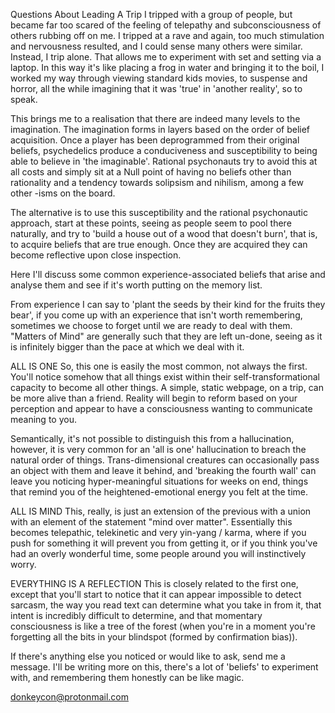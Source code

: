 Questions About Leading A Trip
I tripped with a group of people, but became far too scared of the feeling of telepathy and subconsciousness of others rubbing off on me. I tripped at a rave and again, too much stimulation and nervousness resulted, and I could sense many others were similar. Instead, I trip alone. That allows me to experiment with set and setting via a laptop. In this way it's like placing a frog in water and bringing it to the boil, I worked my way through viewing standard kids movies, to suspense and horror, all the while imagining that it was 'true' in 'another reality', so to speak.

 

This brings me to a realisation that there are indeed many levels to the imagination. The imagination forms in layers based on the order of belief acquisition. Once a player has been deprogrammed from their original beliefs, psychedelics produce a conduciveness and susceptibility to being able to believe in 'the imaginable'. Rational psychonauts try to avoid this at all costs and simply sit at a Null point of having no beliefs other than rationality and a tendency towards solipsism and nihilism, among a few other -isms on the board.

 

The alternative is to use this susceptibility and the rational psychonautic approach, start at these points, seeing as people seem to pool there naturally, and try to 'build a house out of a wood that doesn't burn', that is, to acquire beliefs that are true enough. Once they are acquired they can become reflective upon close inspection.

 

Here I'll discuss some common experience-associated beliefs that arise and analyse them and see if it's worth putting on the memory list.

 

From experience I can say to 'plant the seeds by their kind for the fruits they bear', if you come up with an experience that isn't worth remembering, sometimes we choose to forget until we are ready to deal with them. "Matters of Mind" are generally such that they are left un-done, seeing as it is infinitely bigger than the pace at which we deal with it.

ALL IS ONE
So, this one is easily the most common, not always the first. You'll notice somehow that all things exist within their self-transformational capacity to become all other things. A simple, static webpage, on a trip, can be more alive than a friend. Reality will begin to reform based on your perception and appear to have a consciousness wanting to communicate meaning to you.

Semantically, it's not possible to distinguish this from a hallucination, however, it is very common for an 'all is one' hallucination to breach the natural order of things. Trans-dimensional creatures can occasionally pass an object with them and leave it behind, and 'breaking the fourth wall' can leave you noticing hyper-meaningful situations for weeks on end, things that remind you of the heightened-emotional energy you felt at the time.

ALL IS MIND
This, really, is just an extension of the previous with a union with an element of the statement "mind over matter". Essentially this becomes telepathic, telekinetic and very yin-yang / karma, where if you push for something it will prevent you from getting it, or if you think you've had an overly wonderful time, some people around you will instinctively worry.

EVERYTHING IS A REFLECTION
This is closely related to the first one, except that you'll start to notice that it can appear impossible to detect sarcasm, the way you read text can determine what you take in from it, that intent is incredibly difficult to determine, and that momentary consciousness is like a tree of the forest (when you're in a moment you're forgetting all the bits in your blindspot (formed by confirmation bias)).

 

If there's anything else you noticed or would like to ask, send me a message. I'll be writing more on this, there's a lot of 'beliefs' to experiment with, and remembering them honestly can be like magic.

donkeycon@protonmail.com